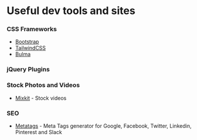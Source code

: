 # Useful dev tools and sites

### CSS Frameworks

* [Bootstrap](https://getbootstrap.com/)
* [TailwindCSS](https://tailwindcss.com/)
* [Bulma](https://bulma.io/)

### jQuery Plugins

### Stock Photos and Videos

* [Mixkit](https://mixkit.co/)  - Stock videos

### SEO

* [Metatags](https://metatags.io/) - Meta Tags generator for Google, Facebook, Twitter, Linkedin, Pinterest and Slack
